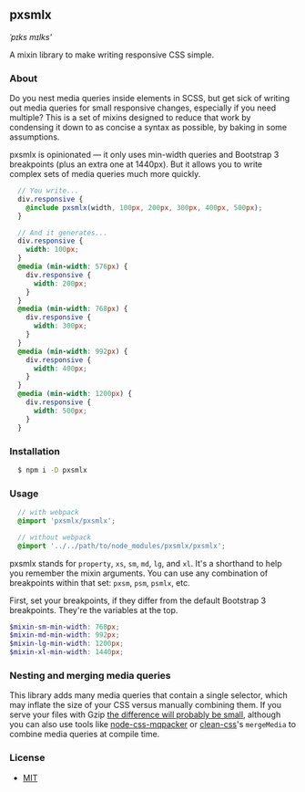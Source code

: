 ## pxsmlx

*ˈpɪks mɪlks'*

A mixin library to make writing responsive CSS simple.

### About

Do you nest media queries inside elements in SCSS, but get sick of writing out media queries for small responsive changes, especially if you need multiple? This is a set of mixins designed to reduce that work by condensing it down to as concise a syntax as possible, by baking in some assumptions.

pxsmlx is opinionated — it only uses min-width queries and Bootstrap 3 breakpoints (plus an extra one at 1440px). But it allows you to write complex sets of media queries much more quickly.

```scss
  // You write...
  div.responsive {
    @include pxsmlx(width, 100px, 200px, 300px, 400px, 500px);
  }

  // And it generates...
  div.responsive {
    width: 100px;
  }
  @media (min-width: 576px) {
    div.responsive {
      width: 200px;
    }
  }
  @media (min-width: 768px) {
    div.responsive {
      width: 300px;
    }
  }
  @media (min-width: 992px) {
    div.responsive {
      width: 400px;
    }
  }
  @media (min-width: 1200px) {
    div.responsive {
      width: 500px;
    }
  }
```

### Installation

```bash
  $ npm i -D pxsmlx
```

### Usage

```scss
  // with webpack
  @import 'pxsmlx/pxsmlx';

  // without webpack
  @import '../../path/to/node_modules/pxsmlx/pxsmlx';
```

pxsmlx stands for `property`, `xs`, `sm`, `md`, `lg`, and `xl`. It's a shorthand to help you remember the mixin arguments. You can use any combination of breakpoints within that set: `pxsm`, `psm`, `psmlx`, etc.

First, set your breakpoints, if they differ from the default Bootstrap 3 breakpoints. They're the variables at the top.

```scss
$mixin-sm-min-width: 768px;
$mixin-md-min-width: 992px;
$mixin-lg-min-width: 1200px;
$mixin-xl-min-width: 1440px;
```

### Nesting and merging media queries

This library adds many media queries that contain a single selector, which may inflate the size of your CSS versus manually combining them. If you serve your files with Gzip [the difference will probably be small](https://benfrain.com/inline-or-combined-media-queries-in-sass-fight/), although you can also use tools like [node-css-mqpacker](https://github.com/hail2u/node-css-mqpacker) or [clean-css](https://github.com/jakubpawlowicz/clean-css)'s `mergeMedia` to combine media queries at compile time.

### License
- [MIT](https://github.com/mpopv/pxsmlx/blob/master/LICENSE)
